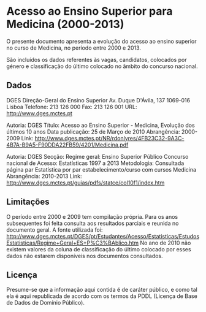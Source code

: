 Acesso ao Ensino Superior para Medicina (2000-2013)
===================================================

O presente documento apresenta a evolução do acesso ao ensino superior no curso de Medicina, no período entre 2000 e 2013.

São incluídos os dados referentes às vagas, candidatos, colocados por género e classificação do último colocado no âmbito do concurso nacional.

## Dados

DGES Direção-Geral do Ensino Superior
Av. Duque D'Ávila, 137 
1069-016 Lisboa 
Telefone: 213 126 000 
Fax: 213 126 001
URL: http://www.dges.mctes.pt

Autoria: DGES
Título: Acesso ao Ensino Superior - Medicina, Evolução dos últimos 10 anos
Data publicação: 25 de Março de 2010
Abrangência: 2000-2009
Link: http://www.dges.mctes.pt/NR/rdonlyres/4FB23C32-9A3C-4B7A-B9A5-F90DDA22FB59/4201/Medicina.pdf

Autoria: DGES
Secção: Regime geral: Ensino Superior Público Concurso nacional de Acesso: Estatísticas 1997 a 2013
Metodologia: Consultada página par Estatística por par estabelecimento/curso com cursos Medicina
Abrangência: 2010-2013
Link: http://www.dges.mctes.pt/guias/pdfs/statce/col10f1/index.htm

## Limitações

O período entre 2000 e 2009 tem compilação própria.
Para os anos subsequentes foi feita consulta aos resultados parciais e reunida no documento geral.
A fonte utilizada foi: http://www.dges.mctes.pt/DGES/pt/Estudantes/Acesso/Estatisticas/EstudosEstatisticas/Regime+Geral+ES+P%C3%BAblico.htm
No ano de 2010 não existem valores da coluna de classificação do último colocado por esses dados não estarem disponíveis nos documentos consultados.

## Licença

Presume-se que a informação aqui contida é de caráter público, e como tal ela é aqui republicada de acordo com os termos da PDDL (Licença de Base de Dados de Domínio Público).
